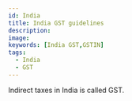 ```yaml
---
id: India
title: India GST guidelines 
description: 
image: 
keywords: [India GST,GSTIN]
tags:
  - India
  - GST
---
```


Indirect taxes in India is called GST.
